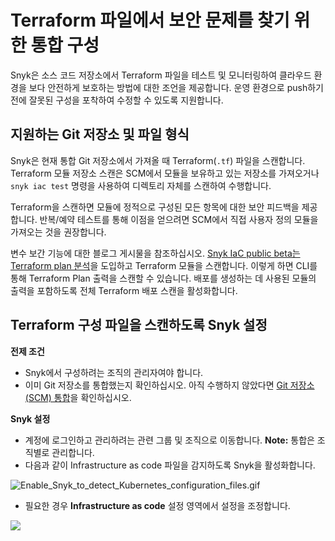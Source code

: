 # Terraform 파일에서 보안 문제를 찾기 위한 통합 구성

Snyk은 소스 코드 저장소에서 Terraform 파일을 테스트 및 모니터링하여 클라우드 환경을 보다 안전하게 보호하는 방법에 대한 조언을 제공합니다. 운영 환경으로 push하기 전에 잘못된 구성을 포착하여 수정할 수 있도록 지원합니다.

## 지원하는 Git 저장소 및 파일 형식

Snyk은 현재 통합 Git 저장소에서 가져올 때 Terraform(`.tf`) 파일을 스캔합니다. Terraform 모듈 저장소 스캔은 SCM에서 모듈을 보유하고 있는 저장소를 가져오거나 `snyk iac test` 명령을 사용하여 디렉토리 자체를 스캔하여 수행합니다.

Terraform을 스캔하면 모듈에 정적으로 구성된 모든 항목에 대한 보안 피드백을 제공합니다. 반복/예약 테스트를 통해 이점을 얻으려면 SCM에서 직접 사용자 정의 모듈을 가져오는 것을 권장합니다.

변수 보간 기능에 대한 블로그 게시물을 참조하십시오. [Snyk IaC public beta는 Terraform plan 분석](https://snyk.io/blog/snyk-iac-public-beta-introduces-terraform-plan-analysis/)을 도입하고 Terraform 모듈을 스캔합니다. 이렇게 하면 CLI를 통해 Terraform Plan 출력을 스캔할 수 있습니다. 배포를 생성하는 데 사용된 모듈의 출력을 포함하도록 전체 Terraform 배포 스캔을 활성화합니다.

## Terraform 구성 파일을 스캔하도록 Snyk 설정

**전제 조건**

* Snyk에서 구성하려는 조직의 관리자여야 합니다.
* 이미 Git 저장소를 통합했는지 확인하십시오. 아직 수행하지 않았다면 [Git 저장소(SCM) 통합](../../../features/integrations/git-repository-scm-integrations/)을 확인하십시오.

**Snyk 설정**

* 계정에 로그인하고 관리하려는 관련 그룹 및 조직으로 이동합니다. **Note:** 통합은 조직별로 관리합니다.
* 다음과 같이 Infrastructure as code 파일을 감지하도록 Snyk을 활성화합니다.

![Enable\_Snyk\_to\_detect\_Kubernetes\_configuration\_files.gif](../../../.gitbook/assets/enable\_snyk\_to\_detect\_kubernetes\_configuration\_files.gif)

* 필요한 경우 **Infrastructure as code** 설정 영역에서 설정을 조정합니다.

![](../../../.gitbook/assets/screen\_shot\_2021-06-22\_at\_11.43.49.png)
